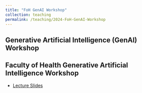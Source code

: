```yaml
---
title: "FoH GenAI Workshop"
collection: teaching
permalink: /teaching/2024-FoH-GenAI-Workshop
---
```


## Generative Artificial Intelligence (GenAI) Workshop 

## Faculty of Health Generative Artificial Intelligence Workshop
- [Lecture Slides](GenAI/Ambikairajah_FoH_GenAI_Workshop_2024.pdf)